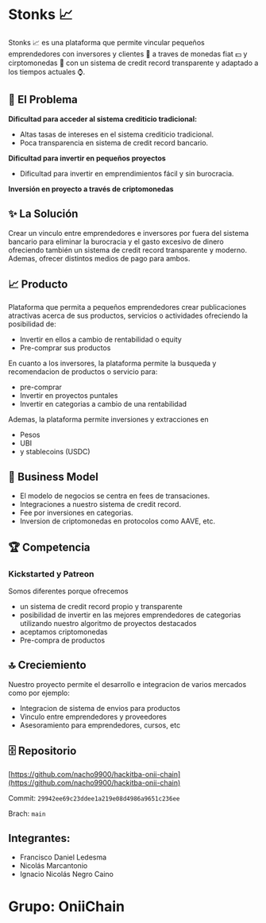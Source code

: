 # Stonks 📈

Stonks 📈 es una plataforma que permite vincular pequeños emprendedores con inversores y clientes 🤝 a traves de monedas fiat 💵 y cirptomonedas 🔐 con un sistema de credit record transparente y adaptado a los tiempos actuales ⌚️.

## 🤝 El Problema

**Dificultad para acceder al sistema crediticio tradicional:**

- Altas tasas de intereses en el sistema crediticio tradicional.
- Poca transparencia en sistema de credit record bancario.

**Dificultad para invertir en pequeños proyectos**

- Dificultad para invertir en emprendimientos fácil y sin burocracia.

**Inversión en proyecto a través de criptomonedas**

## ✨ La Solución

Crear un vinculo entre emprendedores e inversores por fuera del sistema bancario para eliminar la burocracia y el gasto excesivo de dinero ofreciendo también un sistema de credit record transparente y moderno. Ademas, ofrecer distintos medios de pago para ambos.

## 📈 Producto

Plataforma que permita a pequeños emprendedores crear publicaciones atractivas acerca de sus productos, servicios o actividades ofreciendo la posibilidad de:

- Invertir en ellos a cambio de rentabilidad o equity
- Pre-comprar sus productos

En cuanto a los inversores, la plataforma permite la busqueda y recomendacion de productos o servicio para:

- pre-comprar
- Invertir en proyectos puntales
- Invertir en categorias a cambio de una rentabilidad

Ademas, la plataforma permite inversiones y extracciones en

- Pesos
- UBI
- y stablecoins (USDC)

## 🏦 Business Model

- El modelo de negocios se centra en fees de transaciones.
- Integraciones a nuestro sistema de credit record.
- Fee por inversiones en categorias.
- Inversion de criptomonedas en protocolos como AAVE, etc.

## 🏆 Competencia

### Kickstarted y Patreon

Somos diferentes porque ofrecemos

- un sistema de credit record propio y transparente
- posibilidad de invertir en las mejores emprendedores de categorias utilizando nuestro algoritmo de proyectos destacados
- aceptamos criptomonedas
- Pre-compra de productos

## 🔝 Creciemiento

Nuestro proyecto permite el desarrollo e integracion de varios mercados como por ejemplo:

- Integracion de sistema de envios para productos
- Vinculo entre emprendedores y proveedores
- Asesoramiento para emprendedores, cursos, etc

## 🗄 Repositorio

[https://github.com/nacho9900/hackitba-onii-chain](https://github.com/nacho9900/hackitba-onii-chain)

Commit: `29942ee69c23ddee1a219e08d4986a9651c236ee`

Brach: `main`

## Integrantes:

- Francisco Daniel Ledesma
- Nicolás Marcantonio
- Ignacio Nicolás Negro Caino

# Grupo: OniiChain 
